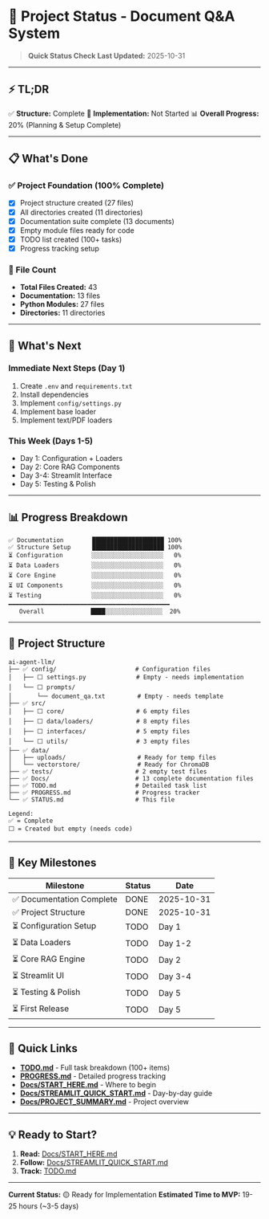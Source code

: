 # 🚀 Project Status - Document Q&A System

> **Quick Status Check**
> **Last Updated:** 2025-10-31

---

## ⚡ TL;DR

✅ **Structure:** Complete
🔴 **Implementation:** Not Started
📊 **Overall Progress:** 20% (Planning & Setup Complete)

---

## 📋 What's Done

### ✅ Project Foundation (100% Complete)
- [x] Project structure created (27 files)
- [x] All directories created (11 directories)
- [x] Documentation suite complete (13 documents)
- [x] Empty module files ready for code
- [x] TODO list created (100+ tasks)
- [x] Progress tracking setup

### 📁 File Count
- **Total Files Created:** 43
- **Documentation:** 13 files
- **Python Modules:** 27 files
- **Directories:** 11 directories

---

## 🚧 What's Next

### Immediate Next Steps (Day 1)
1. Create `.env` and `requirements.txt`
2. Install dependencies
3. Implement `config/settings.py`
4. Implement base loader
5. Implement text/PDF loaders

### This Week (Days 1-5)
- Day 1: Configuration + Loaders
- Day 2: Core RAG Components
- Day 3-4: Streamlit Interface
- Day 5: Testing & Polish

---

## 📊 Progress Breakdown

```
✅ Documentation        ████████████████████ 100%
✅ Structure Setup      ████████████████████ 100%
⏳ Configuration        ░░░░░░░░░░░░░░░░░░░░   0%
⏳ Data Loaders         ░░░░░░░░░░░░░░░░░░░░   0%
⏳ Core Engine          ░░░░░░░░░░░░░░░░░░░░   0%
⏳ UI Components        ░░░░░░░░░░░░░░░░░░░░   0%
⏳ Testing              ░░░░░░░░░░░░░░░░░░░░   0%
━━━━━━━━━━━━━━━━━━━━━━━━━━━━━━━━━━━━━━━━━━━━━
   Overall             ████░░░░░░░░░░░░░░░░  20%
```

---

## 📂 Project Structure

```
ai-agent-llm/
├── ✅ config/                      # Configuration files
│   ├── ⬜ settings.py              # Empty - needs implementation
│   └── ⬜ prompts/
│       └── document_qa.txt         # Empty - needs template
├── ✅ src/
│   ├── ⬜ core/                    # 6 empty files
│   ├── ⬜ data/loaders/            # 8 empty files
│   ├── ⬜ interfaces/              # 5 empty files
│   └── ⬜ utils/                   # 3 empty files
├── ✅ data/
│   ├── uploads/                    # Ready for temp files
│   └── vectorstore/                # Ready for ChromaDB
├── ✅ tests/                       # 2 empty test files
├── ✅ Docs/                        # 13 complete documentation files
├── ✅ TODO.md                      # Detailed task list
├── ✅ PROGRESS.md                  # Progress tracker
└── ✅ STATUS.md                    # This file

Legend:
✅ = Complete
⬜ = Created but empty (needs code)
```

---

## 🎯 Key Milestones

| Milestone | Status | Date |
|-----------|--------|------|
| ✅ Documentation Complete | DONE | 2025-10-31 |
| ✅ Project Structure | DONE | 2025-10-31 |
| ⏳ Configuration Setup | TODO | Day 1 |
| ⏳ Data Loaders | TODO | Day 1-2 |
| ⏳ Core RAG Engine | TODO | Day 2 |
| ⏳ Streamlit UI | TODO | Day 3-4 |
| ⏳ Testing & Polish | TODO | Day 5 |
| ⏳ First Release | TODO | Day 5 |

---

## 📖 Quick Links

- **[TODO.md](TODO.md)** - Full task breakdown (100+ items)
- **[PROGRESS.md](PROGRESS.md)** - Detailed progress tracking
- **[Docs/START_HERE.md](Docs/START_HERE.md)** - Where to begin
- **[Docs/STREAMLIT_QUICK_START.md](Docs/STREAMLIT_QUICK_START.md)** - Day-by-day guide
- **[Docs/PROJECT_SUMMARY.md](Docs/PROJECT_SUMMARY.md)** - Project overview

---

## 💡 Ready to Start?

1. **Read:** [Docs/START_HERE.md](Docs/START_HERE.md)
2. **Follow:** [Docs/STREAMLIT_QUICK_START.md](Docs/STREAMLIT_QUICK_START.md)
3. **Track:** [TODO.md](TODO.md)

---

**Current Status:** 🟡 Ready for Implementation
**Estimated Time to MVP:** 19-25 hours (~3-5 days)
